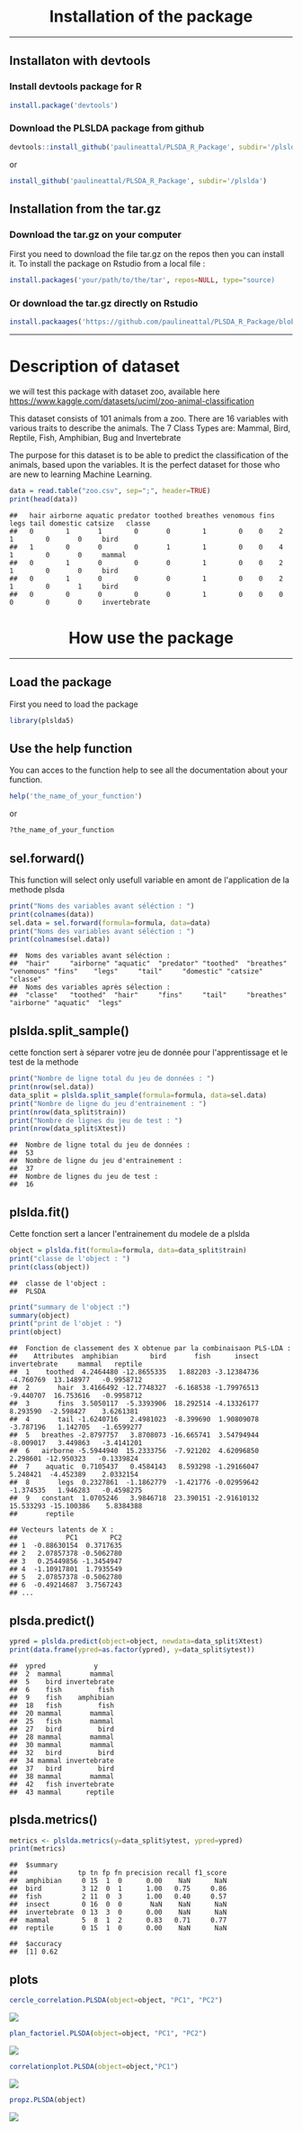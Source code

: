 # <center>**Installation of the package**</center>

----

## Installaton with devtools

### Install devtools package for R
```r
install.package('devtools')
```
### Download the PLSLDA package from github
```r
devtools::install_github('paulineattal/PLSDA_R_Package', subdir='/plslda')
```
or
```r
install_github('paulineattal/PLSDA_R_Package', subdir='/plslda')
```

## Installation from the tar.gz

### Download the tar.gz on your computer

First you need to download the file tar.gz on the repos then you can install it.
To install the package on Rstudio from a local file :
```r
install.packages('your/path/to/the/tar', repos=NULL, type="source)
```
### Or download the tar.gz directly on Rstudio

```r
install.packaages('https://github.com/paulineattal/PLSDA_R_Package/blob/main/plslda5_0.1.0.tar.gz', repos=NULL, method='libcurl')
```

-----

# Description of dataset

we will test this package with dataset zoo, available here https://www.kaggle.com/datasets/uciml/zoo-animal-classification

This dataset consists of 101 animals from a zoo.
There are 16 variables with various traits to describe the animals.
The 7 Class Types are: Mammal, Bird, Reptile, Fish, Amphibian, Bug and Invertebrate

The purpose for this dataset is to be able to predict the classification of the animals, based upon the variables.
It is the perfect dataset for those who are new to learning Machine Learning.

```r
data = read.table("zoo.csv", sep=";", header=TRUE)
print(head(data))

```

    ##   hair airborne aquatic predator toothed breathes venomous fins legs tail domestic catsize   classe
    ##   0        1       1        0       0        1        0    0    2    1        0       0     bird
    ##   1        0       0        0       1        1        0    0    4    1        0       0     mammal
    ##   0        1       0        0       0        1        0    0    2    1        0       0     bird
    ##   0        1       0        0       0        1        0    0    2    1        0       1     bird
    ##   0        0       0        0       0        1        0    0    0    0        0       0     invertebrate
  

# <center>**How use the package**</center>

________

## Load the package

First you need to load the package
```r
library(plslda5)
```
## Use the help function

You can acces to the function help to see all the documentation about your function.
```r
help('the_name_of_your_function')
```
or
```r
?the_name_of_your_function
```
## sel.forward()
This function will select only usefull variable en amont de l'application de la methode plsda 
```r
print("Noms des variables avant séléction : ")
print(colnames(data))
sel.data = sel.forward(formula=formula, data=data)
print("Noms des variables avant séléction : ")
print(colnames(sel.data))
```

    ##  Noms des variables avant séléction : 
    ##  "hair"     "airborne" "aquatic"  "predator" "toothed"  "breathes" "venomous" "fins"    "legs"     "tail"     "domestic" "catsize"  "classe"  
    ##  Noms des variables après sélection :
    ##  "classe"   "toothed"  "hair"     "fins"     "tail"     "breathes" "airborne" "aquatic"  "legs"

## plslda.split_sample()

cette fonction sert à séparer votre jeu de donnée pour l'apprentissage et le test de la methode 
```r
print("Nombre de ligne total du jeu de données : ")
print(nrow(sel.data))
data_split = plslda.split_sample(formula=formula, data=sel.data)
print("Nombre de ligne du jeu d'entrainement : ")
print(nrow(data_split$train))
print("Nombre de lignes du jeu de test : ")
print(nrow(data_split$Xtest))
```
    ##  Nombre de ligne total du jeu de données :
    ##  53
    ##  Nombre de ligne du jeu d'entrainement : 
    ##  37
    ##  Nombre de lignes du jeu de test : 
    ##  16
    
## plslda.fit()

Cette fonction sert a lancer l'entrainement du modele de a plslda

```r
object = plslda.fit(formula=formula, data=data_split$train)
print("classe de l'object : ")
print(class(object))
```
    ##  classe de l'object : 
    ##  PLSDA
```r
print("summary de l'object :")
summary(object)
print("print de l'objet : ")
print(object)
```

    ##  Fonction de classement des X obtenue par la combinaisaon PLS-LDA : 
    ##    Attributes  amphibian        bird       fish      insect invertebrate     mammal   reptile
    ##  1    toothed  4.2464480 -12.8655335   1.882203 -3.12384736    -4.760769  13.148977   -0.9958712
    ##  2       hair  3.4166492 -12.7748327  -6.168538 -1.79976513    -9.440707  16.753616   -0.9958712
    ##  3       fins  3.5050117  -5.3393906  18.292514 -4.13326177     8.293590  -2.598427    3.6261381
    ##  4       tail -1.6240716   2.4981023  -8.399690  1.90809078    -3.787196   1.142705   -1.6599277
    ##  5   breathes -2.8797757   3.8708073 -16.665741  3.54794944    -8.009017   3.449863   -3.4141201
    ##  6   airborne -5.5944940  15.2333756  -7.921202  4.62096850     2.298601 -12.950323   -0.1339824
    ##  7    aquatic  0.7105437   0.4584143   8.593298 -1.29166047     5.248421  -4.452389    2.0332154
    ##  8       legs  0.2327861  -1.1862779  -1.421776 -0.02959642    -1.374535   1.946283   -0.4598275
    ##  9   constant  1.0705246   3.9846718  23.390151 -2.91610132    15.533293 -15.100386    5.8384388
    ##       reptile

    ## Vecteurs latents de X : 
    ##            PC1        PC2
    ## 1  -0.88630154  0.3717635
    ## 2   2.07857378 -0.5062780
    ## 3   0.25449856 -1.3454947
    ## 4  -1.10917801  1.7935549
    ## 5   2.07857378 -0.5062780
    ## 6  -0.49214687  3.7567243
    ## ...





## plsda.predict()

```r
ypred = plslda.predict(object=object, newdata=data_split$Xtest)
print(data.frame(ypred=as.factor(ypred), y=data_split$ytest))
```


    ##  ypred            y
    ##  2  mammal       mammal
    ##  5    bird invertebrate
    ##  6    fish         fish
    ##  9    fish    amphibian
    ##  18   fish         fish
    ##  20 mammal       mammal
    ##  25   fish       mammal
    ##  27   bird         bird
    ##  28 mammal       mammal
    ##  30 mammal       mammal
    ##  32   bird         bird
    ##  34 mammal invertebrate
    ##  37   bird         bird
    ##  38 mammal       mammal
    ##  42   fish invertebrate
    ##  43 mammal      reptile


## plsda.metrics()

```r
metrics <- plslda.metrics(y=data_split$ytest, ypred=ypred)
print(metrics)
```

    ##  $summary
    ##               tp tn fp fn precision recall f1_score
    ##  amphibian     0 15  1  0      0.00    NaN      NaN
    ##  bird          3 12  0  1      1.00   0.75     0.86
    ##  fish          2 11  0  3      1.00   0.40     0.57
    ##  insect        0 16  0  0       NaN    NaN      NaN
    ##  invertebrate  0 13  3  0      0.00    NaN      NaN
    ##  mammal        5  8  1  2      0.83   0.71     0.77
    ##  reptile       0 15  1  0      0.00    NaN      NaN

    ##  $accuracy
    ##  [1] 0.62


## plots

```r
cercle_correlation.PLSDA(object=object, "PC1", "PC2")
```
![](README_files/figure-markdown_strict/cercle_correlation.png)
```r
plan_factoriel.PLSDA(object=object, "PC1", "PC2")
```
![](README_files/figure-markdown_strict/plan_factoriel.png)
```r
correlationplot.PLSDA(object=object,"PC1")
```
![](README_files/figure-markdown_strict/correlationplot.png)
```r
propz.PLSDA(object)
```
![](README_files/figure-markdown_strict/propz.png)


